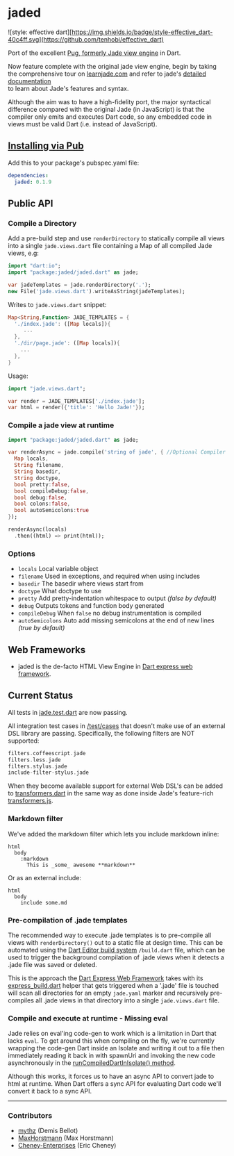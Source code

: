 # jaded

![style: effective dart][https://img.shields.io/badge/style-effective_dart-40c4ff.svg](https://github.com/tenhobi/effective_dart)

Port of the excellent [Pug, formerly Jade view engine](https://github.com/pugjs/pug#rename-from-jade) in Dart.

Now feature complete with the original jade view engine, begin by taking the comprehensive tour on
[learnjade.com](http://www.learnjade.com/) and refer to jade's
[detailed documentation](https://github.com/visionmedia/jade#readme-contents)  
to learn about Jade's features and syntax.

Although the aim was to have a high-fidelity port, the major syntactical difference compared with
the original Jade (in JavaScript) is that the compiler only emits and executes Dart code, so any
embedded code in views must be valid Dart (i.e. instead of JavaScript).

## [Installing via Pub](http://pub.dartlang.org/packages/jaded)

Add this to your package's pubspec.yaml file:

```yaml
dependencies:
  jaded: 0.1.9
```

## Public API

### Compile a Directory

Add a pre-build step and use `renderDirectory` to statically compile all views into a single
`jade.views.dart` file containing a Map of all compiled Jade views, e.g:

```dart
import "dart:io";
import "package:jaded/jaded.dart" as jade;

var jadeTemplates = jade.renderDirectory('.');
new File('jade.views.dart').writeAsString(jadeTemplates);
```

Writes to `jade.views.dart` snippet:

```dart
Map<String,Function> JADE_TEMPLATES = {
  './index.jade': ([Map locals]){
     ...
  },
  './dir/page.jade': ([Map locals]){
    ...
  },
}
```

Usage:

```dart
import "jade.views.dart";

var render = JADE_TEMPLATES['./index.jade'];
var html = render({'title': 'Hello Jade!'});
```

### Compile a jade view at runtime

```dart
import "package:jaded/jaded.dart" as jade;

var renderAsync = jade.compile('string of jade', { //Optional Compiler Defaults:
  Map locals,
  String filename,
  String basedir,
  String doctype,
  bool pretty:false,
  bool compileDebug:false,
  bool debug:false,
  bool colons:false,
  bool autoSemicolons:true  
});

renderAsync(locals)
  .then((html) => print(html));
```

### Options

- `locals`    Local variable object
- `filename`  Used in exceptions, and required when using includes
- `basedir`   The basedir where views start from
- `doctype`   What doctype to use
- `pretty`    Add pretty-indentation whitespace to output _(false by default)_
- `debug`     Outputs tokens and function body generated
- `compileDebug`  When `false` no debug instrumentation is compiled
- `autoSemicolons`  Auto add missing semicolons at the end of new lines _(true by default)_

## Web Frameworks

- jaded is the de-facto HTML View Engine in [Dart express web framework](https://github.com/dartist/express).

## Current Status

All tests in
[jade.test.dart](https://github.com/dartist/jaded/blob/master/test/jade.test.dart)
are now passing.

All integration test cases in
[/test/cases](https://github.com/dartist/jaded/tree/master/test/cases)
that doesn't make use of an external DSL library are passing. Specifically, the following filters are NOT supported:

```dart
filters.coffeescript.jade
filters.less.jade
filters.stylus.jade
include-filter-stylus.jade
```

When they become available support for external Web DSL's can be added to
[transformers.dart](https://github.com/dartist/jaded/blob/master/lib/transformers.dart)
in the same way as done inside Jade's feature-rich
[transformers.js](https://github.com/ForbesLindesay/transformers/blob/master/lib/transformers.js).

### Markdown filter

We've added the markdown filter which lets you include markdown inline:

```pug
html
  body
    :markdown
      This is _some_ awesome **markdown**
```

Or as an external include:

```pug
html
  body
    include some.md
```

### Pre-compilation of .jade templates

The recommended way to execute .jade templates is to pre-compile all views with `renderDirectory()`
out to a static file at design time. This can be automated using the
[Dart Editor build system](http://www.dartlang.org/tools/editor/build.html) `/build.dart` file,
which can be used to trigger the background compilation of .jade views when it detects a .jade file
was saved or deleted.

This is the approach the [Dart Express Web Framework](https://github.com/dartist/express) takes
with its [express_build.dart](https://github.com/dartist/express/blob/master/lib/express_build.dart)
helper that gets triggered when a '.jade' file is touched will scan all directories for an empty
`jade.yaml` marker and recursively pre-compiles all .jade views in that directory into a single
`jade.views.dart` file.

### Compile and execute at runtime - Missing eval

Jade relies on eval'ing code-gen to work which is a limitation in Dart that lacks `eval`.
To get around this when compiling on the fly, we're currently wrapping the code-gen Dart inside
an Isolate and writing it out to a file then immediately reading it back in with spawnUri and
invoking the new code asynchronously in the
[runCompiledDartInIsolate() method](https://github.com/dartist/jaded/blob/master/lib/jaded.dart#L168-L215).

Although this works, it forces us to have an async API to convert jade to html at runtime.
When Dart offers a sync API for evaluating Dart code we'll convert it back to a sync API.

-------

### Contributors

- [mythz](https://github.com/mythz) (Demis Bellot)
- [MaxHorstmann](https://github.com/MaxHorstmann) (Max Horstmann)
- [Cheney-Enterprises](https://github.com/cheney-enterprises) (Eric Cheney)
